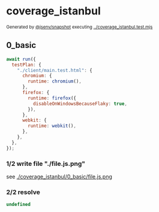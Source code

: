 # coverage_istanbul

<sub>
  Generated by <a href="https://github.com/jsenv/core/tree/main/packages/independent/snapshot">@jsenv/snapshot</a> executing <a href="../coverage_istanbul.test.mjs">../coverage_istanbul.test.mjs</a>
</sub>

## 0_basic

```js
await run({
  testPlan: {
    "./client/main.test.html": {
      chromium: {
        runtime: chromium(),
      },
      firefox: {
        runtime: firefox({
          disableOnWindowsBecauseFlaky: true,
        }),
      },
      webkit: {
        runtime: webkit(),
      },
    },
  },
});
```

### 1/2 write file "./file.js.png"

see [./coverage_istanbul/0_basic/file.js.png](./coverage_istanbul/0_basic/file.js.png)

### 2/2 resolve

```js
undefined
```